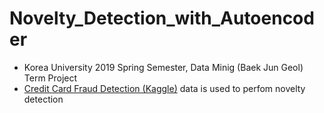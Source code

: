 # Novelty_Detection_with_Autoencoder

- Korea University 2019 Spring Semester, Data Minig (Baek Jun Geol) Term Project
- [Credit Card Fraud Detection (Kaggle)](https://www.kaggle.com/mlg-ulb/creditcardfraud/version/3) data is used to perfom novelty detection
